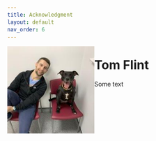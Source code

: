 ```yaml
---
title: Acknowledgment
layout: default
nav_order: 6
---
```



<img align="left" width="200" src="images/tom.jpeg" />

# Tom Flint

Some text